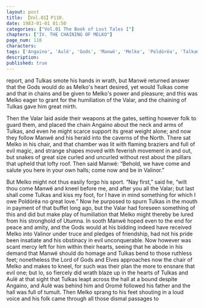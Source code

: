 ```yaml
---
layout: post
title: 【Vol.01】P110.
date: 1983-01-01 01:50
categories: ["Vol.01 The Book of Lost Tales I"]
chapters: ["IV. THE CHAINING OF MELKO"]
page_num: 110
characters: 
tags: ['Angaino', 'Aulë', 'Gods', 'Manwë', 'Melko', 'Poldórëa', 'Talkamarda', 'Tulkas', 'Utumno']
description: 
published: true
---
```


<p style="text-indent: 0;">
report, and Tulkas smote his hands in wrath, but Manwë returned answer that the Gods would do as Melko's heart desired, yet would Tulkas come and that in chains and be given to Melko's power and pleasure; and this was Melko eager to grant for the humiliation of the Valar, and the chaining of Tulkas gave him great mirth.
</p>

Then the Valar laid aside their weapons at the gates, setting however folk to guard them, and placed the chain Angaino about the neck and arms of Tulkas, and even he might scarce support its great weight alone; and now they follow Manwë and his herald into the caverns of the North. There sat Melko in his chair, and that chamber was lit with flaming braziers and full of evil magic, and strange shapes moved with feverish movement in and out, but snakes of great size curled and uncurled without rest about the pillars that upheld that lofty roof. Then said Manwë: “Behold, we have come and salute you here in your own halls; come now and be in Valinor.”

But Melko might not thus easily forgo his sport. “Nay first,” said he, “wilt thou come Manwë and kneel before me, and after you all the Valar; but last shall come Tulkas and kiss my foot, for I have in mind something for which I owe Poldórëa no great love.” Now he purposed to spurn Tulkas in the mouth in payment of that buffet long ago, but the Valar had foreseen something of this and did but make play of humiliation that Melko might thereby be lured from his stronghold of Utumna. In sooth Manwë hoped even to the end for peace and amity, and the Gods would at his bidding indeed have received Melko into Valinor under truce and pledges of friendship, had not his pride been insatiate and his obstinacy in evil unconquerable. Now however was scant mercy left for him within their hearts, seeing that he abode in his demand that Manwë should do homage and Tulkas bend to those ruthless feet; nonetheless the Lord of Gods and Elves approaches now the chair of Melko and makes to kneel, for such was their plan the more to ensnare that evil one; but lo, so fiercely did wrath blaze up in the hearts of Tulkas and Aulë at that sight that Tulkas leapt across the hall at a bound despite Angaino, and Aulë was behind him and Oromë followed his father and the hall was full of tumult. Then Melko sprang to his feet shouting in a loud voice and his folk came through all those dismal passages to

